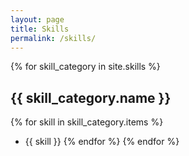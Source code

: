 ```yaml
---
layout: page
title: Skills
permalink: /skills/
---
```


{% for skill_category in site.skills %}
## {{ skill_category.name }}
{% for skill in skill_category.items %}
- {{ skill }}
{% endfor %}
{% endfor %}
